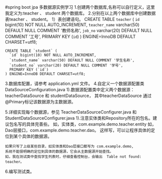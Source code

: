 #spring boot jpa 多数据源实例学习
1.创建两个数据库,名称可以自行定义，这里我定义为:teacher 、 student 两个数据库。
2.分别在以上两个数据库中创建数据表teacher 、 student。
  1）表创建语句。
	  CREATE TABLE `teacher` (
	  `id` bigint(10) NOT NULL AUTO_INCREMENT,
	  `teacher_name` varchar(50) DEFAULT NULL COMMENT '教师名称',
	  `job_no` varchar(20) DEFAULT NULL COMMENT '工号',
	  PRIMARY KEY (`id`)
	) ENGINE=InnoDB DEFAULT CHARSET=utf8;

	CREATE TABLE `student` (
	  `id` bigint(10) NOT NULL AUTO_INCREMENT,
	  `student_name` varchar(50) DEFAULT NULL COMMENT '学生名称',
	  `student_no` varchar(20) DEFAULT NULL COMMENT '学号',
	  PRIMARY KEY (`id`)
	) ENGINE=InnoDB DEFAULT CHARSET=utf8;
	
3.数据库配置，请参考 application.yml 文件。
4.自定义一个数据源配置类  DataSourceConfiguration.java
  1).数据源配置类中定义两个数据源：teacherDataSource 和 studentDataSource，
  	  其中teacherDataSource 通过@Primary标记该数据源为主数据源。
  	  
5.详细实现每个数据源，参见 TeacherDataSourceConfigurer.java 和 StudentDataSourceConfigurer.java
  1).注意实体类和Repository所在的包名。建议包名写的具体完善些。
  	如，实体类，com.example.demo.teacher.entity
  	如，Dao层接口，com.example.demo.teacher.dao。
  	这样写，可以让程序具体的定位到某个具体的数据源。
  	
  	如果只写了上级某些目录，如实体类和Dao层接口都写为 com.example.demo,
  	系统不能很明确的定位到具体的数据源，它会从主数据源开始查找。
  	如，我在测试类中查找学生列表时，仔细查看控制台，会输出  Table not found: teacher。
6.编写测试类。  	
  	